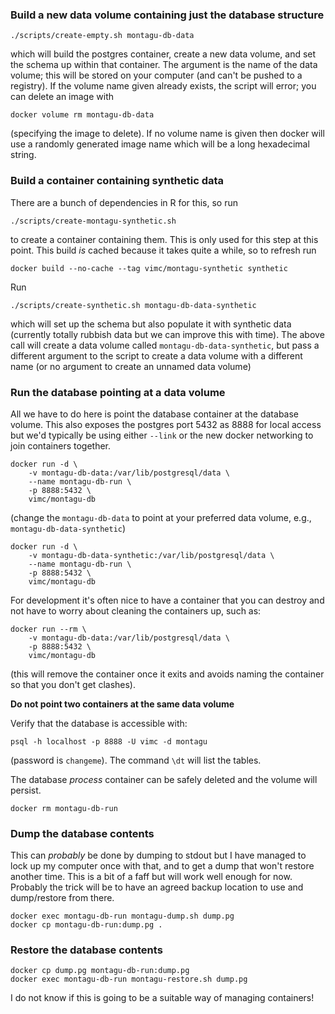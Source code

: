 
### Build a new data volume containing just the database structure

```
./scripts/create-empty.sh montagu-db-data
```

which will build the postgres container, create a new data volume, and set the schema up within that container.  The argument is the name of the data volume; this will be stored on your computer (and can't be pushed to a registry).  If the volume name given already exists, the script will error; you can delete an image with

```
docker volume rm montagu-db-data
```

(specifying the image to delete).  If no volume name is given then docker will use a randomly generated image name which will be a long hexadecimal string.

### Build a container containing synthetic data

There are a bunch of dependencies in R for this, so run

```
./scripts/create-montagu-synthetic.sh
```

to create a container containing them.  This is only used for this step at this point.  This build _is_ cached because it takes quite a while, so to refresh run

```
docker build --no-cache --tag vimc/montagu-synthetic synthetic
```

Run

```
./scripts/create-synthetic.sh montagu-db-data-synthetic
```

which will set up the schema but also populate it with synthetic data (currently totally rubbish data but we can improve this with time).  The above call will create a data volume called `montagu-db-data-synthetic`, but pass a different argument to the script to create a data volume with a different name (or no argument to create an unnamed data volume)

### Run the database pointing at a data volume

All we have to do here is point the database container at the database volume.  This also exposes the postgres port 5432 as 8888 for local access but we'd typically be using either `--link` or the new docker networking to join containers together.

```
docker run -d \
    -v montagu-db-data:/var/lib/postgresql/data \
    --name montagu-db-run \
    -p 8888:5432 \
    vimc/montagu-db
```

(change the `montagu-db-data` to point at your preferred data volume, e.g., `montagu-db-data-synthetic`)

```
docker run -d \
    -v montagu-db-data-synthetic:/var/lib/postgresql/data \
    --name montagu-db-run \
    -p 8888:5432 \
    vimc/montagu-db
```


For development it's often nice to have a container that you can destroy and not have to worry about cleaning the containers up, such as:

```
docker run --rm \
    -v montagu-db-data:/var/lib/postgresql/data \
    -p 8888:5432 \
    vimc/montagu-db
```

(this will remove the container once it exits and avoids naming the container so that you don't get clashes).

**Do not point two containers at the same data volume**

Verify that the database is accessible with:

```
psql -h localhost -p 8888 -U vimc -d montagu
```

(password is `changeme`).  The command `\dt` will list the tables.

The database _process_ container can be safely deleted and the volume will persist.

```
docker rm montagu-db-run
```

### Dump the database contents

This can *probably* be done by dumping to stdout but I have managed to lock up my computer once with that, and to get a dump that won't restore another time.  This is a bit of a faff but will work well enough for now.  Probably the trick will be to have an agreed backup location to use and dump/restore from there.

```
docker exec montagu-db-run montagu-dump.sh dump.pg
docker cp montagu-db-run:dump.pg .
```

### Restore the database contents

```
docker cp dump.pg montagu-db-run:dump.pg
docker exec montagu-db-run montagu-restore.sh dump.pg
```

I do not know if this is going to be a suitable way of managing containers!
